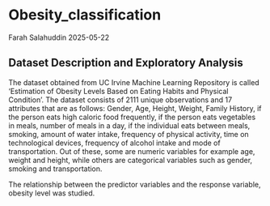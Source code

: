 Obesity_classification
================
Farah Salahuddin
2025-05-22

## Dataset Description and Exploratory Analysis

The dataset obtained from UC Irvine Machine Learning Repository is
called ‘Estimation of Obesity Levels Based on Eating Habits and Physical
Condition’. The dataset consists of 2111 unique observations and 17
attributes that are as follows: Gender, Age, Height, Weight, Family
History, if the person eats high caloric food frequently, if the person
eats vegetables in meals, number of meals in a day, if the individual
eats between meals, smoking, amount of water intake, frequency of
physical activity, time on technological devices, frequency of alcohol
intake and mode of transportation. Out of these, some are numeric
variables for example age, weight and height, while others are
categorical variables such as gender, smoking and transportation.

The relationship between the predictor variables and the response
variable, obesity level was studied.
